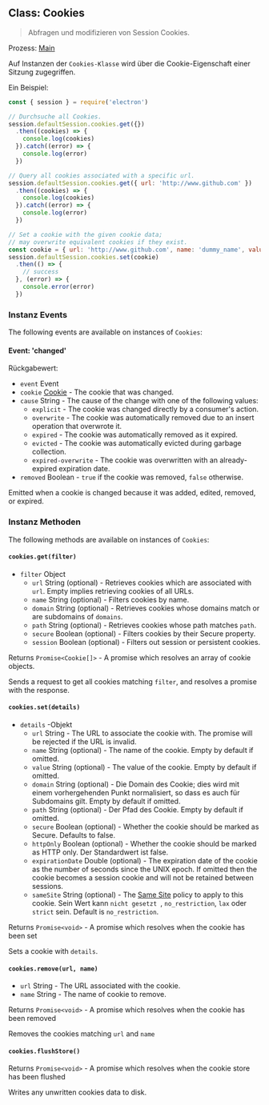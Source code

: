 ## Class: Cookies

> Abfragen und modifizieren von Session Cookies.

Prozess: [Main](../glossary.md#main-process)

Auf Instanzen der `Cookies-Klasse` wird über die Cookie-Eigenschaft einer Sitzung zugegriffen.

Ein Beispiel:

```javascript
const { session } = require('electron')

// Durchsuche all Cookies.
session.defaultSession.cookies.get({})
  .then((cookies) => {
    console.log(cookies)
  }).catch((error) => {
    console.log(error)
  })

// Query all cookies associated with a specific url.
session.defaultSession.cookies.get({ url: 'http://www.github.com' })
  .then((cookies) => {
    console.log(cookies)
  }).catch((error) => {
    console.log(error)
  })

// Set a cookie with the given cookie data;
// may overwrite equivalent cookies if they exist.
const cookie = { url: 'http://www.github.com', name: 'dummy_name', value: 'dummy' }
session.defaultSession.cookies.set(cookie)
  .then(() => {
    // success
  }, (error) => {
    console.error(error)
  })
```

### Instanz Events

The following events are available on instances of `Cookies`:

#### Event: 'changed'

Rückgabewert:

* `event` Event
* `cookie` [Cookie](structures/cookie.md) - The cookie that was changed.
* `cause` String - The cause of the change with one of the following values:
  * `explicit` - The cookie was changed directly by a consumer's action.
  * `overwrite` - The cookie was automatically removed due to an insert operation that overwrote it.
  * `expired` - The cookie was automatically removed as it expired.
  * `evicted` - The cookie was automatically evicted during garbage collection.
  * `expired-overwrite` - The cookie was overwritten with an already-expired expiration date.
* `removed` Boolean - `true` if the cookie was removed, `false` otherwise.

Emitted when a cookie is changed because it was added, edited, removed, or expired.

### Instanz Methoden

The following methods are available on instances of `Cookies`:

#### `cookies.get(filter)`

* `filter` Object
  * `url` String (optional) - Retrieves cookies which are associated with `url`. Empty implies retrieving cookies of all URLs.
  * `name` String (optional) - Filters cookies by name.
  * `domain` String (optional) - Retrieves cookies whose domains match or are subdomains of `domains`.
  * `path` String (optional) - Retrieves cookies whose path matches `path`.
  * `secure` Boolean (optional) - Filters cookies by their Secure property.
  * `session` Boolean (optional) - Filters out session or persistent cookies.

Returns `Promise<Cookie[]>` - A promise which resolves an array of cookie objects.

Sends a request to get all cookies matching `filter`, and resolves a promise with the response.

#### `cookies.set(details)`

* `details` -Objekt
  * `url` String - The URL to associate the cookie with. The promise will be rejected if the URL is invalid.
  * `name` String (optional) - The name of the cookie. Empty by default if omitted.
  * `value` String (optional) - The value of the cookie. Empty by default if omitted.
  * `domain` String (optional) - Die Domain des Cookie; dies wird mit einem vorhergehenden Punkt normalisiert, so dass es auch für Subdomains gilt. Empty by default if omitted.
  * `path` String (optional) - Der Pfad des Cookie. Empty by default if omitted.
  * `secure` Boolean (optional) - Whether the cookie should be marked as Secure. Defaults to false.
  * `httpOnly` Boolean (optional) - Whether the cookie should be marked as HTTP only. Der Standardwert ist false.
  * `expirationDate` Double (optional) - The expiration date of the cookie as the number of seconds since the UNIX epoch. If omitted then the cookie becomes a session cookie and will not be retained between sessions.
  * `sameSite` String (optional) - The [Same Site](https://developer.mozilla.org/en-US/docs/Web/HTTP/Cookies#SameSite_cookies) policy to apply to this cookie.  Sein Wert kann `nicht gesetzt `, `no_restriction`, `lax` oder `strict` sein.  Default is `no_restriction`.

Returns `Promise<void>` - A promise which resolves when the cookie has been set

Sets a cookie with `details`.

#### `cookies.remove(url, name)`

* `url` String - The URL associated with the cookie.
* `name` String - The name of cookie to remove.

Returns `Promise<void>` - A promise which resolves when the cookie has been removed

Removes the cookies matching `url` and `name`

#### `cookies.flushStore()`

Returns `Promise<void>` - A promise which resolves when the cookie store has been flushed

Writes any unwritten cookies data to disk.
